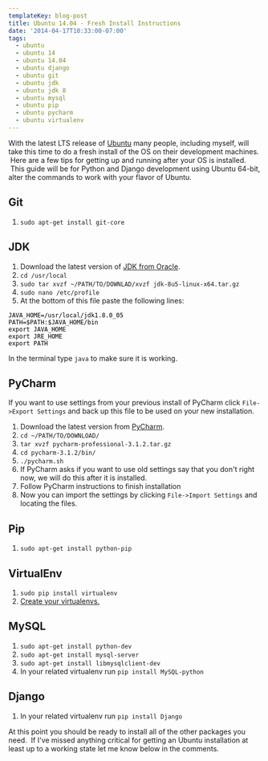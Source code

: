 ```yaml
---
templateKey: blog-post
title: Ubuntu 14.04 - Fresh Install Instructions
date: '2014-04-17T10:33:00-07:00'
tags:
  - ubuntu
  - ubuntu 14
  - ubuntu 14.04
  - ubuntu django
  - ubuntu git
  - ubuntu jdk
  - ubuntu jdk 8
  - ubuntu mysql
  - ubuntu pip
  - ubuntu pycharm
  - ubuntu virtualenv
---
```

With the latest LTS release of <a title="Ubuntu" href="http://www.ubuntu.com/" target="_blank">Ubuntu</a> many people, including myself, will take this time to do a fresh install of the OS on their development machines.  Here are a few tips for getting up and running after your OS is installed.  This guide will be for Python and Django development using Ubuntu 64-bit, alter the commands to work with your flavor of Ubuntu.
<h2>Git</h2>
<ol>
	<li><code>sudo apt-get install git-core</code></li>
</ol>
<h2>JDK</h2>
<ol>
	<li>Download the latest version of <a title="Oracle JDK 8" href="http://www.oracle.com/technetwork/java/javase/downloads/jdk8-downloads-2133151.html" target="_blank">JDK from Oracle</a>.</li>
	<li><code>cd /usr/local</code></li>
	<li><code>sudo tar xvzf ~/PATH/TO/DOWNLAD/xvzf jdk-8u5-linux-x64.tar.gz</code></li>
	<li><code>sudo nano /etc/profile</code></li>
	<li>At the bottom of this file paste the following lines:</li>
</ol>
<pre style="color: #000000;"><code>JAVA_HOME=/usr/local/jdk1.8.0_05
PATH=$PATH:$JAVA_HOME/bin
export JAVA_HOME
export JRE_HOME
export PATH</code></pre>
In the terminal type <code>java</code> to make sure it is working.
<h2>PyCharm</h2>
If you want to use settings from your previous install of PyCharm click <code>File-&gt;Export Settings</code> and back up this file to be used on your new installation.
<ol>
	<li>Download the latest version from <a title="PyCharm Download" href="http://www.jetbrains.com/pycharm/download/" target="_blank">PyCharm</a>.</li>
	<li><code>cd ~/PATH/TO/DOWNLOAD/</code></li>
	<li><code>tar xvzf pycharm-professional-3.1.2.tar.gz</code></li>
	<li><code>cd pycharm-3.1.2/bin/</code></li>
	<li><code>./pycharm.sh</code></li>
	<li>If PyCharm asks if you want to use old settings say that you don't right now, we will do this after it is installed.</li>
	<li>Follow PyCharm instructions to finish installation</li>
	<li>Now you can import the settings by clicking <code>File-&gt;Import Settings</code> and locating the files.</li>
</ol>
<h2>Pip</h2>
<ol>
	<li><code>sudo apt-get install python-pip</code></li>
</ol>
<h2>VirtualEnv</h2>
<ol>
	<li><code>sudo pip install virtualenv</code></li>
	<li><a title="Developing with Virtualenv" href="http://ericsaupe.com/developing-with-virtualenv/" target="_blank">Create your virtualenvs.</a></li>
</ol>
<h2>MySQL</h2>
<ol>
	<li><code>sudo apt-get install python-dev</code></li>
	<li><code>sudo apt-get install mysql-server</code></li>
	<li><code>sudo apt-get install libmysqlclient-dev</code></li>
	<li>In your related virtualenv run <code>pip install MySQL-python</code></li>
</ol>
<h2>Django</h2>
<ol>
	<li>In your related virtualenv run <code>pip install Django</code></li>
</ol>
At this point you should be ready to install all of the other packages you need.  If I've missed anything critical for getting an Ubuntu installation at least up to a working state let me know below in the comments.
